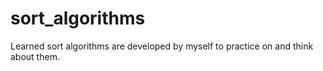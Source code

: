 # sort_algorithms
Learned sort algorithms are developed by myself to practice on and think about them.
